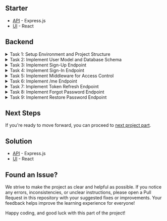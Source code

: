## Starter 
  - [API](https://github.com/petproject-dev/expense-tracker-backend-part-2) - Express.js
  - [UI](https://github.com/petproject-dev/expense-tracker-frontend-part-2) - React

## Backend

<details>
  <summary>Task 1: Setup Environment and Project Structure</summary>

  ---

  **Description:**
  
  Organize the backend environment and structure for the authentication module, ensuring consistency with the first part of the project.
  
  **Acceptance Criteria:**
  
  - The folder structure is updated to include an `auth` module with controllers, services, and necessary configurations.
  - No duplicate installation of already configured libraries from the first part.
  - `.env` includes required variables for JWT secret and email settings.

  ---
</details>

<details>
  <summary>Task 2: Implement User Model and Database Schema</summary>

  ---

  **Description:**
  
  Create the user schema, ensuring proper fields for authentication.
  
  **Acceptance Criteria:**
  
  - Database schema includes a `users` table with fields: `id`, `email`, `password`, `name`.
  - Migrations are successfully applied to the database. Use a migration tool to ensure database schema consistency across environments.

  ---
</details>


<details>
  <summary>Task 3: Implement Sign-Up Endpoint</summary>

  ---

  **Description:**

  Create the `POST /sign-up` endpoint to register new users.
  
  **Acceptance Criteria:**
  
  - Validates input data (e.g., email format, password length).
  - Hashes passwords before saving them to the database.
  - Returns 201 status with a success message after successful registration.
  - Prevents duplicate email registration and returns a 400 error if attempted.
  
  **Best Practice Recommendations:**
  
  - Use `bcrypt` for hashing passwords securely.

  ---
</details>

<details>
  <summary>Task 4: Implement Sign-In Endpoint</summary>

  ---

  **Description:**

  Create the `POST /sign-in` endpoint to authenticate users and generate tokens.
  
  **Acceptance Criteria:**
  
  - Validates email and password against the database.
  - Generates and returns access and refresh tokens upon successful authentication.
  - Returns 401 for invalid credentials.
  
  **Best Practice Recommendations:**
  
  - Use `Passport.js` for implementing local strategy authentication.
  - Use `jsonwebtoken` for generating and validating JWTs.

  ---
</details>

<details>
  <summary>Task 5: Implement Middleware for Access Control</summary>

  ---

  **Description:**

  Develop middleware to restrict access to private URLs based on user authentication status.
  
  **Acceptance Criteria:**
  
  - Middleware validates the access token.
  - Returns 401 if the token is missing or invalid.
  - Allows access to protected routes only for authenticated users.

  ---
</details>

<details>
  <summary>Task 6: Implement /me Endpoint</summary>

  ---

  **Description:**

  Create the `GET /me` endpoint to fetch data of the currently authenticated user.
  
  **Acceptance Criteria:**
  
  - Middleware validates the access token.
  - Returns the user’s data (excluding sensitive information like password) on success.
  - Returns 401 for unauthorized requests.

  ---
</details>

<details>
  <summary>Task 7: Implement Token Refresh Endpoint</summary>

  ---

  **Description:**

  Create the `GET /token` endpoint to refresh the access token using a valid refresh token.
  
  **Acceptance Criteria:**
  
  - Validates the refresh token from the request.
  - Generates and returns a new access token upon successful validation.
  - Returns 401 for invalid or expired refresh tokens.

  ---
</details>

<details>
  <summary>Task 8: Implement Forgot Password Endpoint</summary>

  ---

  **Description:**

  Create the `POST /forgot-password` endpoint to initiate the password recovery process.
  
  **Acceptance Criteria:**
  
  - Validates the provided email.
  - Generates a secure password reset token and sends it via email.
  - Returns 200 status after sending the email.
  - Returns 404 if the email is not found in the database.
  - Include an expiration time for password reset tokens.
  
  **Best Practice Recommendations:**
  
  - Use `nodemailer` for sending emails securely.
  
  ---
</details>

<details>
  <summary>Task 9: Implement Restore Password Endpoint</summary>

  ---

  **Description:**
  
  Create the `POST /restore-password` endpoint to reset the user’s password.
  
  **Acceptance Criteria:**
  
  - Validates the password reset token.
  - Allows the user to set a new password.
  - Hashes and updates the password in the database.
  - Invalidates the used reset token.
  - Returns 200 status upon success.

  ---
</details>

## Next Steps
If you're ready to move forward, you can proceed to [next project part](../part-3/README.md).

## Solution
  - [API](https://github.com/petproject-dev/expense-tracker-backend-part-3) - Express.js
  - [UI](https://github.com/petproject-dev/expense-tracker-frontend-part-3) - React

## Found an Issue?
We strive to make the project as clear and helpful as possible. If you notice any errors, inconsistencies, or unclear instructions, please open a Pull Request in this repository with your suggested fixes or improvements. Your feedback helps improve the learning experience for everyone!

Happy coding, and good luck with this part of the project!

